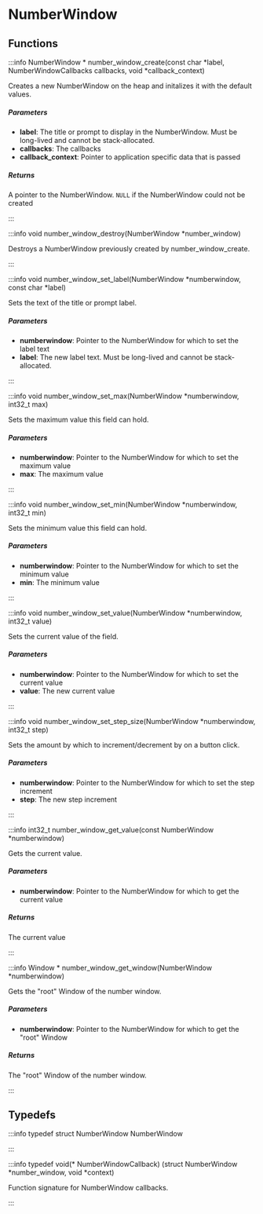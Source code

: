 # NumberWindow

## Functions

:::info NumberWindow * number_window_create(const char *label, NumberWindowCallbacks callbacks, void *callback_context)

Creates a new NumberWindow on the heap and initalizes it with the default values. 

##### Parameters

- **label**: The title or prompt to display in the NumberWindow. Must be long-lived and cannot be stack-allocated. 
- **callbacks**: The callbacks 
- **callback_context**: Pointer to application specific data that is passed 

##### Returns

A pointer to the NumberWindow. `NULL` if the NumberWindow could not be created 

:::

:::info void number_window_destroy(NumberWindow *number_window)

Destroys a NumberWindow previously created by number_window_create. 

:::

:::info void number_window_set_label(NumberWindow *numberwindow, const char *label)

Sets the text of the title or prompt label. 

##### Parameters

- **numberwindow**: Pointer to the NumberWindow for which to set the label text 
- **label**: The new label text. Must be long-lived and cannot be stack-allocated. 

:::

:::info void number_window_set_max(NumberWindow *numberwindow, int32_t max)

Sets the maximum value this field can hold. 

##### Parameters

- **numberwindow**: Pointer to the NumberWindow for which to set the maximum value 
- **max**: The maximum value 

:::

:::info void number_window_set_min(NumberWindow *numberwindow, int32_t min)

Sets the minimum value this field can hold. 

##### Parameters

- **numberwindow**: Pointer to the NumberWindow for which to set the minimum value 
- **min**: The minimum value 

:::

:::info void number_window_set_value(NumberWindow *numberwindow, int32_t value)

Sets the current value of the field. 

##### Parameters

- **numberwindow**: Pointer to the NumberWindow for which to set the current value 
- **value**: The new current value 

:::

:::info void number_window_set_step_size(NumberWindow *numberwindow, int32_t step)

Sets the amount by which to increment/decrement by on a button click. 

##### Parameters

- **numberwindow**: Pointer to the NumberWindow for which to set the step increment 
- **step**: The new step increment 

:::

:::info int32_t number_window_get_value(const NumberWindow *numberwindow)

Gets the current value. 

##### Parameters

- **numberwindow**: Pointer to the NumberWindow for which to get the current value 

##### Returns

The current value 

:::

:::info Window * number_window_get_window(NumberWindow *numberwindow)

Gets the "root" Window of the number window. 

##### Parameters

- **numberwindow**: Pointer to the NumberWindow for which to get the "root" Window 

##### Returns

The "root" Window of the number window. 

:::


## Typedefs

:::info typedef struct NumberWindow NumberWindow

:::

:::info typedef void(* NumberWindowCallback) (struct NumberWindow *number_window, void *context)

Function signature for NumberWindow callbacks. 

:::

